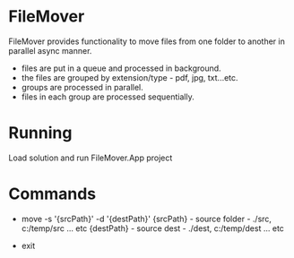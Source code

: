 # FileMover
FileMover provides functionality to move files from one folder to another in parallel async manner.

- files are put in a queue and processed in background.
- the files are grouped by extension/type - pdf, jpg, txt...etc. 
- groups are processed in parallel.
- files in each group are processed sequentially.

# Running
Load solution and run FileMover.App project

# Commands
- move -s '{srcPath}' -d '{destPath}' 
  {srcPath} - source folder - ./src, c:/temp/src ... etc
  {destPath} - source dest - ./dest, c:/temp/dest ... etc
  
- exit




